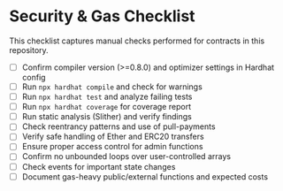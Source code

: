 # Security & Gas Checklist

This checklist captures manual checks performed for contracts in this repository.

- [ ] Confirm compiler version (>=0.8.0) and optimizer settings in Hardhat config
- [ ] Run `npx hardhat compile` and check for warnings
- [ ] Run `npx hardhat test` and analyze failing tests
- [ ] Run `npx hardhat coverage` for coverage report
- [ ] Run static analysis (Slither) and verify findings
- [ ] Check reentrancy patterns and use of pull-payments
- [ ] Verify safe handling of Ether and ERC20 transfers
- [ ] Ensure proper access control for admin functions
- [ ] Confirm no unbounded loops over user-controlled arrays
- [ ] Check events for important state changes
- [ ] Document gas-heavy public/external functions and expected costs
